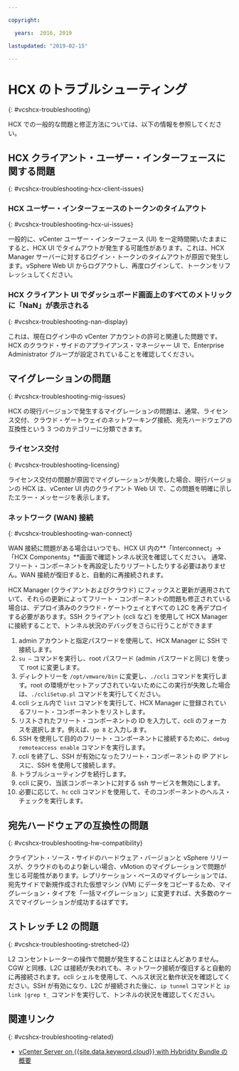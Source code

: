 ```yaml
---

copyright:

  years:  2016, 2019

lastupdated: "2019-02-15"

---
```


# HCX のトラブルシューティング
{: #vcshcx-troubleshooting}

HCX での一般的な問題と修正方法については、以下の情報を参照してください。

## HCX クライアント・ユーザー・インターフェースに関する問題
{: #vcshcx-troubleshooting-hcx-client-issues}

### HCX ユーザー・インターフェースのトークンのタイムアウト
{: #vcshcx-troubleshooting-hcx-ui-issues}

一般的に、vCenter ユーザー・インターフェース (UI) を一定時間開いたままにすると、HCX UI でタイムアウトが発生する可能性があります。これは、HCX Manager サーバーに対するログイン・トークンのタイムアウトが原因で発生します。vSphere Web UI からログアウトし、再度ログインして、トークンをリフレッシュしてください。

### HCX クライアント UI でダッシュボード画面上のすべてのメトリックに「NaN」が表示される
{: #vcshcx-troubleshooting-nan-display}

これは、現在ログイン中の vCenter アカウントの許可と関連した問題です。HCX のクラウド・サイドのアプライアンス・マネージャー UI で、Enterprise Administrator グループが設定されていることを確認してください。

## マイグレーションの問題
{: #vcshcx-troubleshooting-mig-issues}

HCX の現行バージョンで発生するマイグレーションの問題は、通常、ライセンス交付、クラウド・ゲートウェイのネットワーキング接続、宛先ハードウェアの互換性という 3 つのカテゴリーに分類できます。

### ライセンス交付
{: #vcshcx-troubleshooting-licensing}

ライセンス交付の問題が原因でマイグレーションが失敗した場合、現行バージョンの HCX は、vCenter UI 内のクライアント Web UI で、この問題を明確に示したエラー・メッセージを表示します。

### ネットワーク (WAN) 接続
{: #vcshcx-troubleshooting-wan-connect}

WAN 接続に問題がある場合はいつでも、HCX UI 内の**「Interconnect」->「HCX Components」**画面で確認トンネル状況を確認してください。
通常、フリート・コンポーネントを再設定したりリブートしたりする必要はありません。WAN 接続が復旧すると、自動的に再接続されます。

HCX Manager (クライアントおよびクラウド) にフィックスと更新が適用されていて、それらの更新によってフリート・コンポーネントの問題も修正されている場合は、デプロイ済みのクラウド・ゲートウェイとすべての L2C を再デプロイする必要があります。SSH クライアント (ccli など) を使用して HCX Manager に接続することで、トンネル状況のデバッグをさらに行うことができます  

1. admin アカウントと指定パスワードを使用して、HCX Manager に SSH で接続します。
2. `su –` コマンドを実行し、root パスワード (admin パスワードと同じ) を使って root に変更します。
3. ディレクトリーを `/opt/vmware/bin` に変更し、`./ccli` コマンドを実行します。root の環境がセットアップされていないためにこの実行が失敗した場合は、`./ccliSetup.pl` コマンドを実行してください。
4. ccli シェル内で `list` コマンドを実行して、HCX Manager に登録されているフリート・コンポーネントをリストします。
5. リストされたフリート・コンポーネントの ID を入力して、ccli のフォーカスを選択します。例えば、`go 8` と入力します。
6. SSH を使用して目的のフリート・コンポーネントに接続するために、`debug remoteaccess enable` コマンドを実行します。
7. ccli を終了し、SSH が有効になったフリート・コンポーネントの IP アドレスに、SSH を使用して接続します。
9. トラブルシューティングを続行します。
10. ccli に戻り、当該コンポーネントに対する ssh サービスを無効にします。
11. 必要に応じて、`hc` ccli コマンドを使用して、そのコンポーネントのヘルス・チェックを実行します。

## 宛先ハードウェアの互換性の問題
{: #vcshcx-troubleshooting-hw-compatibility}

クライアント・ソース・サイドのハードウェア・バージョンと vSphere リリースが、クラウドのものより新しい場合、vMotion のマイグレーションで問題が生じる可能性があります。レプリケーション・ベースのマイグレーションでは、宛先サイドで新規作成された仮想マシン (VM) にデータをコピーするため、マイグレーション・タイプを「一括マイグレーション」に変更すれば、大多数のケースでマイグレーションが成功するはずです。

## ストレッチ L2 の問題
{: #vcshcx-troubleshooting-stretched-l2}

L2 コンセントレーターの操作で問題が発生することはほとんどありません。CGW と同様、L2C は接続が失われても、ネットワーク接続が復旧すると自動的に再接続されます。ccli シェルを使用して、ヘルス状況と動作状況を確認してください。SSH が有効になり、L2C が接続された後に、`ip tunnel` コマンドと `ip link |grep t_` コマンドを実行して、トンネルの状況を確認してください。

## 関連リンク
{: #vcshcx-troubleshooting-related}

* [vCenter Server on {{site.data.keyword.cloud}} with Hybridity Bundle の概要](/docs/services/vmwaresolutions/archiref/vcs/vcs-hybridity-intro.html)   
